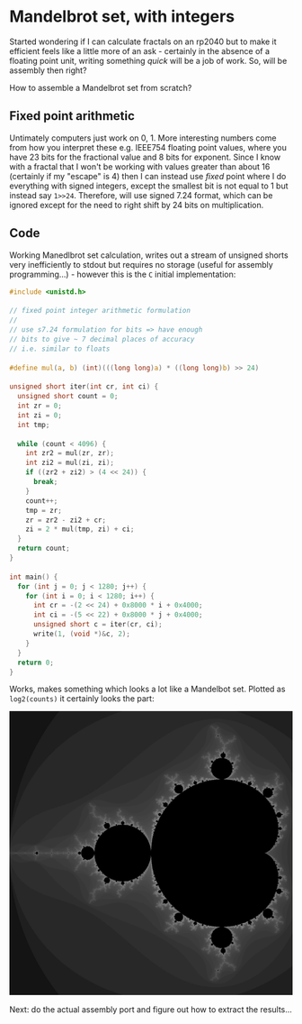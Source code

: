 # Mandelbrot set, with integers

Started wondering if I can calculate fractals on an rp2040 but to make it efficient feels like a little more of an ask - certainly in the absence of a floating point unit, writing something _quick_ will be a job of work. So, will be assembly then right?

How to assemble a Mandelbrot set from scratch?

## Fixed point arithmetic

Untimately computers just work on 0, 1. More interesting numbers come from how you interpret these e.g. IEEE754 floating point values, where you have 23 bits for the fractional value and 8 bits for exponent. Since I know with a fractal that I won't be working with values greater than about 16 (certainly if my "escape" is 4) then I can instead use _fixed_ point where I do everything with signed integers, except the smallest bit is not equal to 1 but instead say `1>>24`. Therefore, will use signed 7.24 format, which can be ignored except for the need to right shift by 24 bits on multiplication.

## Code

Working Manedlbrot set calculation, writes out a stream of unsigned shorts very inefficiently to stdout but requires no storage (useful for assembly programming...) - however this is the `C` initial implementation:

```c
#include <unistd.h>

// fixed point integer arithmetic formulation
//
// use s7.24 formulation for bits => have enough
// bits to give ~ 7 decimal places of accuracy
// i.e. similar to floats

#define mul(a, b) (int)(((long long)a) * ((long long)b) >> 24)

unsigned short iter(int cr, int ci) {
  unsigned short count = 0;
  int zr = 0;
  int zi = 0;
  int tmp;

  while (count < 4096) {
    int zr2 = mul(zr, zr);
    int zi2 = mul(zi, zi);
    if ((zr2 + zi2) > (4 << 24)) {
      break;
    }
    count++;
    tmp = zr;
    zr = zr2 - zi2 + cr;
    zi = 2 * mul(tmp, zi) + ci;
  }
  return count;
}

int main() {
  for (int j = 0; j < 1280; j++) {
    for (int i = 0; i < 1280; i++) {
      int cr = -(2 << 24) + 0x8000 * i + 0x4000;
      int ci = -(5 << 22) + 0x8000 * j + 0x4000;
      unsigned short c = iter(cr, ci);
      write(1, (void *)&c, 2);
    }
  }
  return 0;
}
```

Works, makes something which looks a lot like a Mandelbot set. Plotted as `log2(counts)` it certainly looks the part:

![Mandelbrot set](./mandel.png)

Next: do the actual assembly port and figure out how to extract the results...
